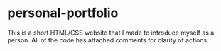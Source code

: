 # personal-portfolio
This is a short HTML/CSS website that I made to introduce myself as a person.
All of the code has attached comments for clarity of actions.
